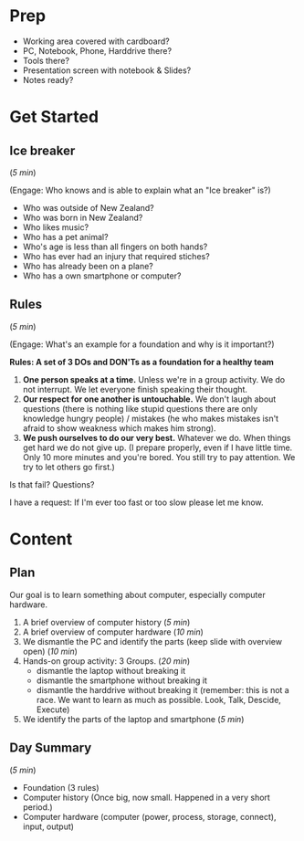 # Prep

- Working area covered with cardboard?
- PC, Notebook, Phone, Harddrive there?
- Tools there?
- Presentation screen with notebook & Slides?
- Notes ready?

# Get Started

## Ice breaker

(*5 min*)

(Engage: Who knows and is able to explain what an "Ice breaker" is?)

- Who was outside of New Zealand?
- Who was born in New Zealand?
- Who likes music?
- Who has a pet animal?
- Who's age is less than all fingers on both hands?
- Who has ever had an injury that required stiches?
- Who has already been on a plane?
- Who has a own smartphone or computer?

## Rules

(*5 min*)

(Engage: What's an example for a foundation and why is it important?)

**Rules: A set of 3 DOs and DON'Ts as a foundation for a healthy team**

1. **One person speaks at a time.** Unless we're in a group activity. We do not interrupt. We let everyone finish speaking their thought.
2. **Our respect for one another is untouchable.** We don't laugh about questions (there is nothing like stupid questions there are only knowledge hungry people) / mistakes (he who makes mistakes isn't afraid to show weakness which makes him strong).
3. **We push ourselves to do our very best.** Whatever we do. When things get hard we do not give up. (I prepare properly, even if I have little time. Only 10 more minutes and you're bored. You still try to pay attention. We try to let others go first.)

Is that fail? Questions?

I have a request: If I'm ever too fast or too slow please let me know.

# Content

## Plan

Our goal is to learn something about computer, especially computer hardware.

1. A brief overview of computer history (*5 min*)
2. A brief overview of computer hardware (*10 min*)
3. We dismantle the PC and identify the parts (keep slide with overview open) (*10 min*)
4. Hands-on group activity: 3 Groups. (*20 min*)
	- dismantle the laptop without breaking it
	- dismantle the smartphone without breaking it
	- dismantle the harddrive without breaking it
(remember: this is not a race. We want to learn as much as possible. Look, Talk, Descide, Execute) 
5. We identify the parts of the laptop and smartphone (*5 min*)

## Day Summary

(*5 min*)

- Foundation (3 rules)
- Computer history (Once big, now small. Happened in a very short period.)
- Computer hardware (computer (power, process, storage, connect), input, output)






